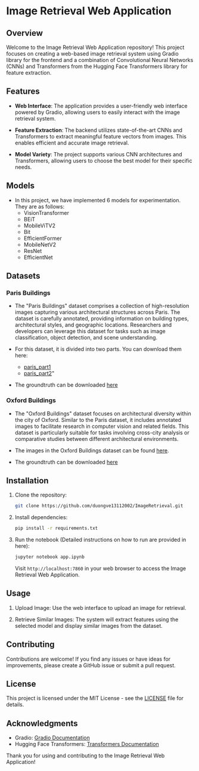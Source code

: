 # Image Retrieval Web Application

## Overview

Welcome to the Image Retrieval Web Application repository! This project focuses on creating a web-based image retrieval system using Gradio library for the frontend and a combination of Convolutional Neural Networks (CNNs) and Transformers from the Hugging Face Transformers library for feature extraction.

## Features

- **Web Interface**: The application provides a user-friendly web interface powered by Gradio, allowing users to easily interact with the image retrieval system.

- **Feature Extraction**: The backend utilizes state-of-the-art CNNs and Transformers to extract meaningful feature vectors from images. This enables efficient and accurate image retrieval.

- **Model Variety**: The project supports various CNN architectures and Transformers, allowing users to choose the best model for their specific needs.

## Models

* In this project, we have implemented 6 models for experimentation. They are as follows:
  * VisionTransformer
  * BEiT
  * MobileViTV2
  * Bit
  * EfficientFormer
  * MobileNetV2
  * ResNet
  * EfficientNet

## Datasets
### Paris Buildings

- The "Paris Buildings" dataset comprises a collection of high-resolution images capturing various architectural structures across Paris. The dataset is carefully annotated, providing information on building types, architectural styles, and geographic locations. Researchers and developers can leverage this dataset for tasks such as image classification, object detection, and scene understanding.

- For this dataset, it is divided into two parts. You can download them here:
   * [paris_part1](https://thor.robots.ox.ac.uk/datasets/paris-buildings/paris_1-v1.tgz)
   * [paris_part2](https://thor.robots.ox.ac.uk/datasets/paris-buildings/paris_2-v1.tgz)"

- The groundtruth can be downloaded [here](https://www.robots.ox.ac.uk/~vgg/data/parisbuildings/paris_120310.tgz)

### Oxford Buildings

- The "Oxford Buildings" dataset focuses on architectural diversity within the city of Oxford. Similar to the Paris dataset, it includes annotated images to facilitate research in computer vision and related fields. This dataset is particularly suitable for tasks involving cross-city analysis or comparative studies between different architectural environments.

- The images in the Oxford Buildings dataset can be found [here](https://thor.robots.ox.ac.uk/datasets/oxford-buildings/oxbuild_images-v1.tgz).
- The groundtruth can be downloaded [here](https://www.robots.ox.ac.uk/~vgg/data/oxbuildings/gt_files_170407.tgz)


## Installation

1. Clone the repository:

   ```bash
   git clone https://github.com/duongve13112002/ImageRetrieval.git
   ```

2. Install dependencies:

   ```bash
   pip install -r requirements.txt
   ```

3. Run the notebook (Detailed instructions on how to run are provided in here):
   ```bash
   jupyter notebook app.ipynb
   ```

   Visit `http://localhost:7860` in your web browser to access the Image Retrieval Web Application.


## Usage

1. Upload Image: Use the web interface to upload an image for retrieval.

2. Retrieve Similar Images: The system will extract features using the selected model and display similar images from the dataset.

## Contributing

Contributions are welcome! If you find any issues or have ideas for improvements, please create a GitHub issue or submit a pull request.

## License

This project is licensed under the MIT License - see the [LICENSE](LICENSE) file for details.

## Acknowledgments

- Gradio: [Gradio Documentation](https://gradio.app/docs)
- Hugging Face Transformers: [Transformers Documentation](https://huggingface.co/transformers/)

Thank you for using and contributing to the Image Retrieval Web Application!
